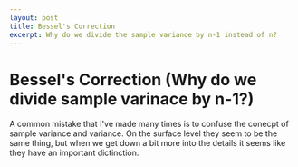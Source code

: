 ```yaml
---
layout: post
title: Bessel's Correction
excerpt: Why do we divide the sample variance by n-1 instead of n?
---
```


# Bessel's Correction (Why do we divide sample varinace by n-1?)

A common mistake that I've made many times is to confuse the conecpt of sample variance and variance. On the surface level they seem to be the same thing, but when we get down a bit more into the details it seems like they have an important dictinction. 
